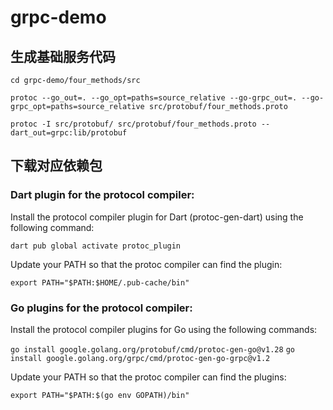 # grpc-demo

## 生成基础服务代码

`cd grpc-demo/four_methods/src`

`protoc --go_out=. --go_opt=paths=source_relative --go-grpc_out=. --go-grpc_opt=paths=source_relative src/protobuf/four_methods.proto`

`protoc -I src/protobuf/ src/protobuf/four_methods.proto --dart_out=grpc:lib/protobuf`

## 下载对应依赖包
### Dart plugin for the protocol compiler:

Install the protocol compiler plugin for Dart (protoc-gen-dart) using the following command:

`dart pub global activate protoc_plugin`

Update your PATH so that the protoc compiler can find the plugin:

`export PATH="$PATH:$HOME/.pub-cache/bin"`

### Go plugins for the protocol compiler:

Install the protocol compiler plugins for Go using the following commands:

`go install google.golang.org/protobuf/cmd/protoc-gen-go@v1.28`
`go install google.golang.org/grpc/cmd/protoc-gen-go-grpc@v1.2`

Update your PATH so that the protoc compiler can find the plugins:

`export PATH="$PATH:$(go env GOPATH)/bin"`